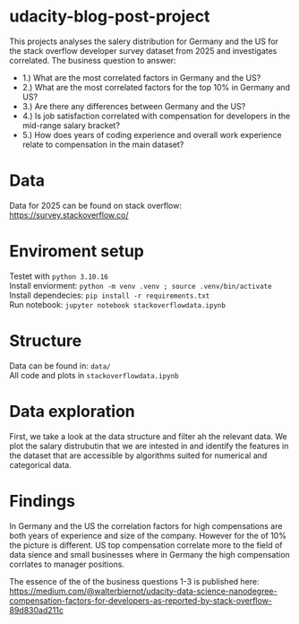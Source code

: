 # udacity-blog-post-project

This projects analyses the salery distribution for Germany and the US for the stack overflow developer survey dataset from 2025 and investigates correlated. The business question to answer:

* 1.) What are the most correlated factors in Germany and the US?
* 2.) What are the most correlated factors for the top 10% in Germany and US?
* 3.) Are there any differences between Germany and the US?
* 4.) Is job satisfaction correlated with compensation for developers in the mid-range salary bracket?
* 5.) How does years of coding experience and overall work experience relate to compensation in the main dataset? 

# Data
Data for 2025 can be found on stack overflow: https://survey.stackoverflow.co/

# Enviroment setup
Testet with ```python 3.10.16``` \
Install enviorment: ```python -m venv .venv ; source .venv/bin/activate``` \
Install dependecies: ```pip install -r requirements.txt``` \
Run notebook: ```jupyter notebook stackoverflowdata.ipynb```

# Structure
Data can be found in: ```data/``` \
All code and plots in ```stackoverflowdata.ipynb``` 

# Data exploration
First, we take a look at the data structure and filter ah the relevant data. We plot the salary distrubutin that we are intested in and identify the features in the dataset that are accessible by algorithms suited for numerical and categorical data.


# Findings

In Germany and the US the correlation factors for high compensations are both years of experience and size of the company. However for the of 10% the picture is different. US top compensation correlate more to the field of data sience and small businesses where in Germany the high compensation corrlates to manager positions.

The essence of the of the business questions 1-3 is published here: https://medium.com/@walterbiernot/udacity-data-science-nanodegree-compensation-factors-for-developers-as-reported-by-stack-overflow-89d830ad211c

